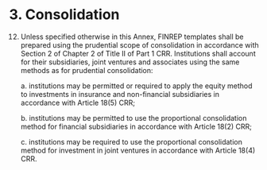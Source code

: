 # 3. Consolidation

12. Unless specified otherwise in this Annex, FINREP templates shall be prepared using the prudential scope of consolidation in accordance with Section 2 of Chapter 2 of Title II of Part 1 CRR. Institutions shall account for their subsidiaries, joint ventures and associates using the same methods as for prudential consolidation:

    a. institutions may be permitted or required to apply the equity method to investments in insurance and non-financial subsidiaries in accordance with Article 18(5) CRR;

    b. institutions may be permitted to use the proportional consolidation method for financial subsidiaries in accordance with Article 18(2) CRR;

    c. institutions may be required to use the proportional consolidation method for investment in joint ventures in accordance with Article 18(4) CRR.
